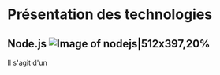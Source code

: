 # Présentation des technologies

  ## Node.js ![Image of nodejs|512x397,20%](https://image.flaticon.com/icons/svg/919/919825.svg)
  
  Il s'agit d'un 
